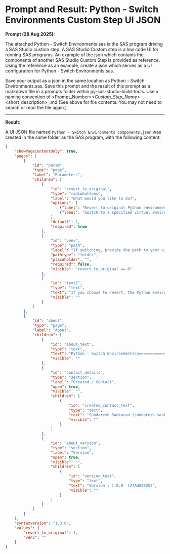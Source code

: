 # Prompt and Result: Python - Switch Environments Custom Step UI JSON

**Prompt (28 Aug 2025):**

The attached Python - Switch Environments.sas is the SAS program driving a SAS Studio custom step. A SAS Studio Custom step is a low code UI for running SAS programs.  An example of the json which contains the components of another SAS Studio Custom Step is provided as reference.  Using the reference as an example, create a json which serves as a UI configuration for Python - Switch Environments.sas.

Save your output as a json in the same location as Python - Switch Environments.sas.  Save this prompt and the result of this prompt as a markdown file in a prompts folder within py-sas-studio-build-tools.  Use a naming convention of <Prompt_Number>_<Custom_Step_Name>_<short_description>_<timestamp>.md (See <attachments> above for file contents. You may not need to search or read the file again.)

---

**Result:**

A UI JSON file named `Python - Switch Environments components.json` was created in the same folder as the SAS program, with the following content:

```json
{
	"showPageContentOnly": true,
	"pages": [
		{
			"id": "param",
			"type": "page",
			"label": "Parameters",
			"children": [
				{
					"id": "revert_to_original",
					"type": "radiobuttons",
					"label": "What would you like to do?",
					"options": [
						{"label": "Revert to original Python environment", "value": 1},
						{"label": "Switch to a specified virtual environment (venv)", "value": 0}
					],
					"default": 1,
					"required": true
				},
				{
					"id": "venv",
					"type": "path",
					"label": "If switching, provide the path to your virtual environment (include the 'venv' folder):",
					"pathtype": "folder",
					"placeholder": "",
					"required": false,
					"visible": "revert_to_original == 0"
				},
				{
					"id": "text1",
					"type": "text",
					"text": "If you choose to revert, the Python environment will be set to the original or default environment used by SAS Studio. If you choose to switch, you must provide the full path to the virtual environment you wish to use.",
					"visible": ""
				}
			]
		},
		{
			"id": "about",
			"type": "page",
			"label": "About",
			"children": [
				{
					"id": "about_text",
					"type": "text",
					"text": "Python - Switch Environments\n===============================\n\nThis custom step allows you to switch between different Python environments from within a SAS session, or revert to the original environment.\n\nFor more details, refer to the documentation or contact the author.",
					"visible": ""
				},
				{
					"id": "contact_details",
					"type": "section",
					"label": "Created / Contact",
					"open": true,
					"visible": "",
					"children": [
						{
							"id": "created_contact_text",
							"type": "text",
							"text": "Sundaresh Sankaran (sundaresh.sankaran@sas.com)",
							"visible": ""
						}
					]
				},
				{
					"id": "about_version",
					"type": "section",
					"label": "Version",
					"open": true,
					"visible": "",
					"children": [
						{
							"id": "version_text",
							"type": "text",
							"text": "Version : 1.0.0  (27AUG2025)",
							"visible": ""
						}
					]
				}
			]
		}
	],
	"syntaxversion": "1.3.0",
	"values": {
		"revert_to_original": 1,
		"venv": ""
	}
}
```

